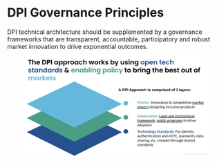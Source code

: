 # DPI Governance Principles

DPI technical architecture should be supplemented by a governance frameworks that are transparent, accountable, participatory and robust market innovation to drive exponential outcomes.

<figure><img src="../.gitbook/assets/dpi_approach.png" alt=""><figcaption></figcaption></figure>
